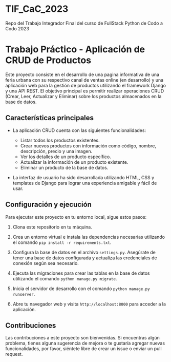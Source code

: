 # TIF_CaC_2023
Repo del Trabajo Integrador Final del curso de FullStack Python de Codo a Codo 2023

# Trabajo Práctico - Aplicación de CRUD de Productos

Este proyecto consiste en el desarrollo de una pagina informativa de una feria urbana con su respectivo canal de ventas online (en desarrollo)
y una aplicación web para la gestión de productos utilizando el framework Django y una API REST.
El objetivo principal es permitir realizar operaciones CRUD (Crear, Leer, Actualizar y Eliminar) sobre los productos almacenados en la base de datos.

## Características principales

- La aplicación CRUD cuenta con las siguientes funcionalidades:
  - Listar todos los productos existentes.
  - Crear nuevos productos con información como código, nombre, descripción, precio y una imagen.
  - Ver los detalles de un producto específico.
  - Actualizar la información de un producto existente.
  - Eliminar un producto de la base de datos.


- La interfaz de usuario ha sido desarrollada utilizando HTML, CSS y templates de Django para lograr una experiencia amigable y fácil de usar.

## Configuración y ejecución

Para ejecutar este proyecto en tu entorno local, sigue estos pasos:

1. Clona este repositorio en tu máquina.

2. Crea un entorno virtual e instala las dependencias necesarias utilizando el comando `pip install -r requirements.txt`.

3. Configura la base de datos en el archivo `settings.py`. Asegúrate de tener una base de datos configurada y actualiza las credenciales de conexión según sea necesario.

4. Ejecuta las migraciones para crear las tablas en la base de datos utilizando el comando `python manage.py migrate`.

5. Inicia el servidor de desarrollo con el comando `python manage.py runserver`.

6. Abre tu navegador web y visita `http://localhost:8000` para acceder a la aplicación.

## Contribuciones

Las contribuciones a este proyecto son bienvenidas. 
Si encuentras algún problema, tienes alguna sugerencia de mejora o te gustaría agregar nuevas funcionalidades,
por favor, siéntete libre de crear un issue o enviar un pull request.

